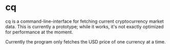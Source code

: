 # cq

cq is a command-line-interface for fetching current cryptocurrency market data. This is currently a prototype; while it works, it's not exactly optimized for performance at the moment.

Currently the program only fetches the USD price of one currency at a time.
